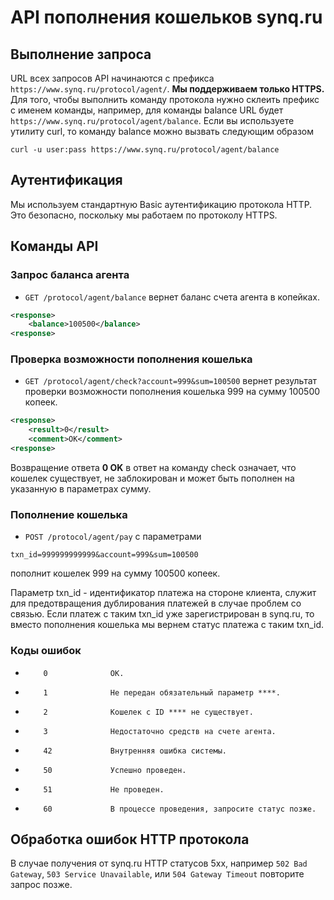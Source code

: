 API пополнения кошельков synq.ru
=========

Выполнение запроса
---------
URL всех запросов API начинаются с префикса `https://www.synq.ru/protocol/agent/`. **Мы поддерживаем только HTTPS.**
Для того, чтобы выполнить команду протокола нужно склеить префикс с именем команды, например, для команды balance URL будет `https://www.synq.ru/protocol/agent/balance`.
Если вы используете утилиту curl, то команду balance можно вызвать следующим образом
```shell
curl -u user:pass https://www.synq.ru/protocol/agent/balance
```

Аутентификация
---------

Мы используем стандартную Basic аутентификацию протокола HTTP. Это безопасно, поскольку мы работаем по протоколу HTTPS.

Команды API
---------

### Запрос баланса агента
* `GET /protocol/agent/balance` вернет баланс счета агента в копейках.

```xml
<response>
    <balance>100500</balance>
<response>
```

### Проверка возможности пополнения кошелька
* `GET /protocol/agent/check?account=999&sum=100500` вернет результат проверки возможности пополнения кошелька 999 на сумму 100500 копеек.

```xml
<response>
    <result>0</result>
    <comment>OK</comment>
<response>
```
Возвращение ответа **0 OK** в ответ на команду check означает, что кошелек существует, не заблокирован и может быть
пополнен на указанную в параметрах сумму.

### Пополнение кошелька
* `POST /protocol/agent/pay` с параметрами

```
txn_id=999999999999&account=999&sum=100500
```
пополнит кошелек 999 на сумму 100500 копеек.

Параметр txn_id - идентификатор платежа на стороне клиента,
служит для предотвращения дублирования платежей в случае проблем со связью. Если платеж с таким txn_id уже
зарегистрирован в synq.ru, то вместо пополнения кошелька мы вернем статус платежа с таким txn_id.

### Коды ошибок
*         0              OK.
*         1              Не передан обязательный параметр ****.
*         2              Кошелек с ID **** не существует.
*         3              Недостаточно средств на счете агента.
*         42             Внутренняя ошибка системы.
*         50             Успешно проведен.
*         51             Не проведен.
*         60             В процессе проведения, запросите статус позже.

Обработка ошибок HTTP протокола
---------
В случае получения от synq.ru HTTP статусов 5xx, например `502 Bad Gateway`, `503 Service Unavailable`, или
`504 Gateway Timeout` повторите запрос позже.

